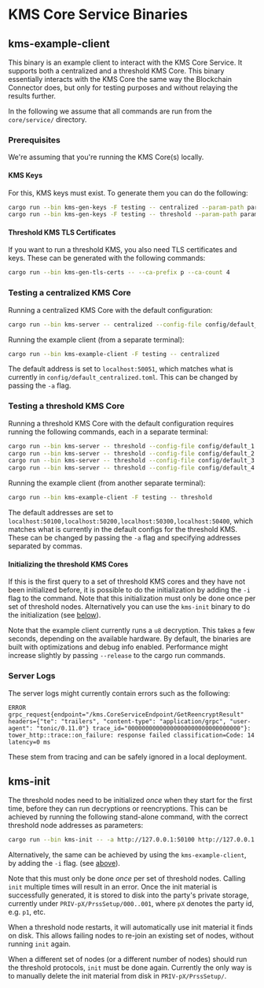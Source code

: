 # KMS Core Service Binaries

## kms-example-client

This binary is an example client to interact with the KMS Core Service.
It supports both a centralized and a threshold KMS Core. This binary essentially interacts with the KMS Core the same way the Blockchain Connector does, but only for testing purposes and without relaying the results further.

In the following we assume that all commands are run from the `core/service/` directory.

### Prerequisites

We're assuming that you're running the KMS Core(s) locally.

#### KMS Keys

For this, KMS keys must exist. To generate them you can do the following:

```bash
cargo run --bin kms-gen-keys -F testing -- centralized --param-path parameters/default_params.json
cargo run --bin kms-gen-keys -F testing -- threshold --param-path parameters/default_params.json
```

#### Threshold KMS TLS Certificates

If you want to run a threshold KMS, you also need TLS certificates and keys.
These can be generated with the following commands:

```bash
cargo run --bin kms-gen-tls-certs -- --ca-prefix p --ca-count 4
```

### Testing a centralized KMS Core

Running a centralized KMS Core with the default configuration:

```bash
cargo run --bin kms-server -- centralized --config-file config/default_centralized.toml
```

Running the example client (from a separate terminal):

```bash
cargo run --bin kms-example-client -F testing -- centralized
```

The default address is set to `localhost:50051`, which matches what is currently in `config/default_centralized.toml`. This can be changed by passing the `-a` flag.

### Testing a threshold KMS Core

Running a threshold KMS Core with the default configuration requires running the following commands, each in a separate terminal:

```bash
cargo run --bin kms-server -- threshold --config-file config/default_1.toml
cargo run --bin kms-server -- threshold --config-file config/default_2.toml
cargo run --bin kms-server -- threshold --config-file config/default_3.toml
cargo run --bin kms-server -- threshold --config-file config/default_4.toml
```

Running the example client (from another separate terminal):

```bash
cargo run --bin kms-example-client -F testing -- threshold
```

The default addresses are set to `localhost:50100,localhost:50200,localhost:50300,localhost:50400`, which matches what is currently in the default configs for the threshold KMS. These can be changed by passing the `-a` flag and specifying addresses separated by commas.

#### Initializing the threshold KMS Cores

If this is the first query to a set of threshold KMS cores and they have not been initialized before, it is possible to do the initialization by adding the `-i` flag to the command. Note that this initialization must only be done once per set of threshold nodes.
Alternatively you can use the `kms-init` binary to do the initialization (see [below](#kms-init)).

Note that the example client currently runs a `u8` decryption. This takes a few seconds, depending on the available hardware.
By default, the binaries are built with optimizations and debug info enabled. Performance might increase slightly by passing `--release` to the cargo run commands.

### Server Logs

The server logs might currently contain errors such as the following:

```
ERROR grpc_request{endpoint="/kms.CoreServiceEndpoint/GetReencryptResult" headers={"te": "trailers", "content-type": "application/grpc", "user-agent": "tonic/0.11.0"} trace_id="00000000000000000000000000000000"}: tower_http::trace::on_failure: response failed classification=Code: 14 latency=0 ms
```

These stem from tracing and can be safely ignored in a local deployment.


## kms-init

The threshold nodes need to be initialized _once_ when they start for the first time, before they can run decryptions or reencryptions.
This can be achieved by running the following stand-alone command, with the correct threshold node addresses as parameters:
```bash
cargo run --bin kms-init -- -a http://127.0.0.1:50100 http://127.0.0.1:50200 http://127.0.0.1:50300 http://127.0.0.1:50400
```

Alternatively, the same can be achieved by using the `kms-example-client`, by adding the `-i` flag. (see [above](#initializing-the-threshold-kms-cores)).

Note that this must only be done _once_ per set of threshold nodes. Calling `init` multiple times will result in an error.
Once the init material is successfully generated, it is stored to disk into the party's private storage, currently under `PRIV-pX/PrssSetup/000..001`, where `pX` denotes the party id, e.g. `p1`, etc.

When a threshold node restarts, it will automatically use init material it finds on disk. This allows failing nodes to re-join an existing set of nodes, without running `init` again.

When a different set of nodes (or a different number of nodes) should run the threshold protocols, `init` must be done again. Currently the only way is to manually delete the init material from disk in `PRIV-pX/PrssSetup/`.
